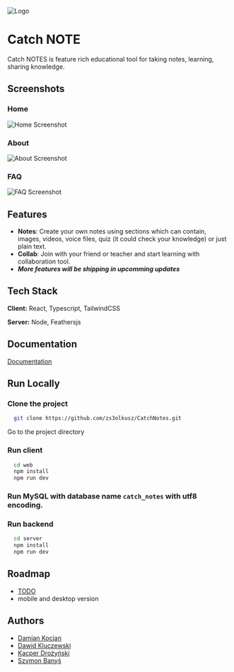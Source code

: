 ![Logo](https://github.com/zs3olkusz/CatchNotes/blob/main/docs/assets/logo.png)

# Catch NOTE

Catch NOTES is feature rich educational tool for taking notes, learning, sharing knowledge.

## Screenshots

### Home

![Home Screenshot](https://github.com/zs3olkusz/CatchNotes/blob/main/docs/assets/home.png)

### About

![About Screenshot](https://github.com/zs3olkusz/CatchNotes/blob/main/docs/assets/about.png)

### FAQ

![FAQ Screenshot](https://github.com/zs3olkusz/CatchNotes/blob/main/docs/assets/faq.png)

## Features

- **Notes**: Create your own notes using sections which can contain, images, videos, voice files, quiz (it could check your knowledge) or just plain text.
- **Collab**: Join with your friend or teacher and start learning with collaboration tool.
- **_More features will be shipping in upcomming updates_**

## Tech Stack

**Client:** React, Typescript, TailwindCSS

**Server:** Node, Feathersjs

## Documentation

[Documentation](https://github.com/zs3olkusz/CatchNotes/docs/index.md)

## Run Locally

### Clone the project

```bash
  git clone https://github.com/zs3olkusz/CatchNotes.git
```

Go to the project directory

### Run client

```bash
  cd web
  npm install
  npm run dev
```

### Run MySQL with database name `catch_notes` with utf8 encoding.

### Run backend

```bash
  cd server
  npm install
  npm run dev
```

## Roadmap

- [TODO](https://github.com/zs3olkusz/CatchNotes/projects/1)
- mobile and desktop version

## Authors

- [Damian Kocjan](https://www.github.com/damiankocjan)
- [Dawid Kluczewski](https://github.com/siemowit)
- [Kacper Drożyński](https://github.com/Kacp3r3k)
- [Szymon Banyś](https://github.com/GranysTL)
